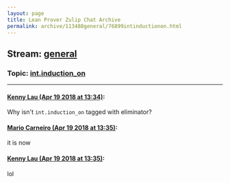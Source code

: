 ```yaml
---
layout: page
title: Lean Prover Zulip Chat Archive 
permalink: archive/113488general/76899intinductionon.html
---
```


## Stream: [general](index.html)
### Topic: [int.induction_on](76899intinductionon.html)

---

#### [Kenny Lau (Apr 19 2018 at 13:34)](https://leanprover.zulipchat.com/#narrow/stream/113488-general/topic/int.induction_on/near/125301381):
Why isn't `int.induction_on` tagged with eliminator?

#### [Mario Carneiro (Apr 19 2018 at 13:35)](https://leanprover.zulipchat.com/#narrow/stream/113488-general/topic/int.induction_on/near/125301398):
it is now

#### [Kenny Lau (Apr 19 2018 at 13:35)](https://leanprover.zulipchat.com/#narrow/stream/113488-general/topic/int.induction_on/near/125301401):
lol

